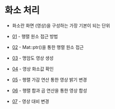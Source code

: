 # 화소 처리 

- 화소란 화면 (영상)을 구성하는 가장 기본이 되는 단위

* [01](01.mat_access.ipynb) - 행렬 원소 접근 방법 

* [02](02.image_access.ipynb) - Mat::ptr()을 통한 행렬 원소 접근

* [03](03.grayscale_image.ipynb) - 명암도 영상 생성

* [04](04.pixel_value.ipynb) - 영상 화소값 확인

* [05](05.bright_dark.ipynb) - 행렬 가감 연산 통한 영상 밝기 변경 

* [06](06.image_synthesis.ipynb) - 행렬 합과 곱 연산을 통한 영상 합성

* [07](07.contrast.ipynb) - 영상 대비 변경
